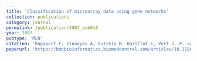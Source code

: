 ```yaml
---
title: 'Classification of microarray data using gene networks'
collection: publications
category: journal
permalink: /publication/2007_pub018
year: 2007
pubtype: 'MLN'
citation: 'Rapaport F, Zinovyev A, Dutreix M, Barillot E, Vert J.-P. <a href="https://bmcbioinformatics.biomedcentral.com/articles/10.1186/1471-2105-8-35">Classification of microarray data using gene networks</a>. 2007. <i>BMC Bioinformatics</i> 8:35'
paperurl: 'https://bmcbioinformatics.biomedcentral.com/articles/10.1186/1471-2105-8-35'
---
```

